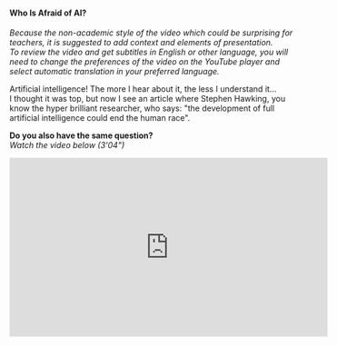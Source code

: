 #### Who Is Afraid of AI?

_Because the non-academic style of the video which could be surprising for teachers, it is suggested to add context and elements of presentation.  
To review the video and get subtitles in English or other language, you will need to change the preferences of the video on the YouTube player and select automatic translation in your preferred language._

Artificial intelligence! The more I hear about it, the less I understand it...  
I thought it was top, but now I see an article where Stephen Hawking, you know the hyper brilliant researcher, who says: "the development of full artificial intelligence could end the human race".

**Do you also have the same question?**  
_Watch the video below (3'04")_

<iframe width="560" height="315" src="https://www.youtube.com/embed/mkfXdzA6B_c" title="YouTube video player" frameborder="0" allow="accelerometer; autoplay; clipboard-write; encrypted-media; gyroscope; picture-in-picture" allowfullscreen></iframe>
